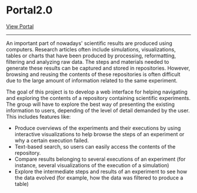 # Portal2.0

[View Portal](http://huyngo.me/html/index.html)

___

An important part of nowadays' scientific results are produced using computers. Research articles often include simulations, visualizations, tables or charts that have been produced by processing, reformatting, filtering and analyzing raw data. The steps and materials needed to generate these results can be captured and stored in repositories. However, browsing and reusing the contents of these repositories is often difficult due to the large amount of information related to the same experiment. 

The goal of this project is to develop a web interface for helping navigating and exploring the contents of a repository containing scientific experiments. The group will have to explore the best way of presenting the existing information to users, depending of the level of detail demanded by the user. This includes features like: 
* Produce overviews of the experiments and their executions by using interactive visualizations to help browse the steps of an experiment or why a certain execution failed. 
* Text-based search, so users can easily access the contents of the repository. 
* Compare results belonging to several executions of an experiment (for instance, several visualizations of the execution of a simulation) 
* Explore the intermediate steps and results of an experiment to see how the data evolved (for example, how the data was filtered to produce a table) 




